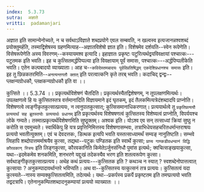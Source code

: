 ```yaml
---
index:  5.3.73
sutra:  अज्ञाते
vritti:  padamanjari
---
```


अज्ञात इति सामान्येनोच्यते, न च सर्वथाऽविज्ञाते शब्दप्रयोगे एवल सम्बवति, न खल्वस्व इत्यजानन्नश्वशब्दं प्रयोक्तुमर्हति, तस्माद्विशेषस्य ग्रहणमित्याह--अज्ञातविशेषो ज्ञात इति। विशेषमेव दर्शयति--स्वेन रूपेणेति। विसेषरूपेणेति अस्य विवरणम्--कस्यायमश्व इत्यादि। इहाज्ञातः प्रकृष्टः पटुरित्यर्थद्वयविवक्षायां पश्चात्कः---पटुतमक इति भवति। इह च कुत्सितमर्द्धपिप्पल्या इति विवक्षायाम् पूर्वं समासः, पश्चात्कः---अर्द्धपिप्पलीकेति भवति। एतेन कल्पबादयो व्याख्याताः। आह च--`कविदेस्तमबादयः पूर्वविप्रतिषिद्धम् एकदेशिप्रधानश्च समासः` इति। इह तु छिन्नकतरमिति--`अनत्यन्तगतौ क्तात्` इति परत्वात्कनि कृते तरब् भवति। कदाचिद् द्वन्द्वः--प्लक्षन्यग्रोधकौ, प्लक्षकन्यग्रोधकौ इति वा ।। 

कुत्सिते ।। 5.3.74 ।। 
प्रकृत्यर्थविशेषणं चैतदिति। प्रकृत्यर्थस्यैतद्विशेषणम्, न तूपलक्षणमित्यर्थः। उपलक्षणत्वे हि यः कुत्सितस्तत्र वर्त्तमानादिति विज्ञायमाने इदं घृतकम्, इदं तैलकमित्यत्रेदंशब्दादपि प्राप्नोति। विशेषणत्वे त्वङ्गीकृतकुत्सात्प्रत्ययः, न त्वनुपातकुत्सात्; कुत्सिसमानाधिकरणात्। प्रत्ययार्थत्वे तु `प्रकृतिप्रत्ययौ प्रत्ययार्थं सह ब्रूतस्तयोः प्रत्ययार्थः प्रधानम्` इति प्रकृत्यर्थस्य विशेषषणत्वं कुत्सितस्य विशेष्यत्वं प्राप्नोति, विपर्ययश्च लोके गम्यते। तस्मात्प्रकृत्यर्थविशेषणमिति सुष्ठूक्तम्। अश्वक इति। योऽश्व एव सन् तत्साध्यां क्रियां सुष्ठु न करोति स एवमुच्यते। स्वार्थिकेपु हि यत्र प्रवृत्तिनिमित्तस्य विशेषणासम्भवः, तत्राभिधेयसहचरितधर्मान्तराश्रयः प्रत्ययो भवतीत्युक्तम्। एवं च देवदत्तकः, डित्थक इत्यपि भवति यस्तत्साध्यामर्थं सम्यङ् नानुतिष्टति। सम्भवे त्विहापि शब्दोपात्तमर्माश्रयैव कुत्सा, तद्यथा--पटुकः पण्डितक इति स्वार्थे कुत्सा; `प्राप्य गाण्कडीवधन्वानं विद्धि कौरवकान् स्त्रियः` इति लिङ्गकुत्सा, कौरवकानिति किमेतेऽर्जुनसंनिधौ पुमांस इत्यर्थः; क्वचित्सङ्खयाकुत्सा, यथा--इदमेकमेव शनकमिति, शनभरणे यद्दुःखं तदेकस्यैव भरण इति शतत्वरूपेण कुत्सा। सर्वथाङ्गीकृतकुत्सात्प्रत्यय। अथेह कथं प्रत्ययः---कुत्सितक इति ? कथञ्च न स्यात् ? स्वशब्देनोपात्तत्वात् कुत्सायाः ? अनुकम्पादावर्थान्तरे भविप्यति। अथ वा--कुत्सितस्य यत्कुत्सनं तत्र प्रत्ययः। कुत्सितत्वं यदा कुत्स्यते--नास्य सम्यक्कुत्सितत्वमिति, तदेत्यर्थः। यथा--प्रकर्पस्य प्रकर्पे प्रकृष्टतम इति तमप्प्रत्ययो भवति तद्वदत्रापि। एतेनानुकम्पितशब्दादनुकम्पायां प्रत्ययो व्याख्यातः ।। 

